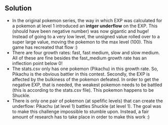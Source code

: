 ## Solution 

- In the original pokemon series, the way in which EXP was calculated for a pokemon at level 1 introduced an **intger underflow** on the EXP. This (should have been negative number) was now gigantic and huge! Instead of going to a very low level, the unsigned value rolled over to a super large value, moving the pokemon to the max level (100). This game has recreated that flow :) 
- There are four growth rates: fast, fast medium, slow and slow medium. All of these are fine besides the fast_medium growth rate has an inflection point below 0! 
- The stats.csv only has one pokemon (Pikachu) in this growth rate. So, Pikachu is the obvious battler in this contest. Secondly, the EXP is affected by the bulkiness of the pokemon defeated. In order to get the negative EXP, that is needed, the weakest pokemon needs to be battled (this is according to the stats.csv file). This pokemon happens to be Shuckle. 
- There is only one pair of pokemon (at spefific levels) that can create the underflow: Pikachu (at level 1) battles Shuckle (at level 1). The goal was to make this challenge impossible to stumble upon. Instead, a fair amount of research has to take place in order to make this work :) 
